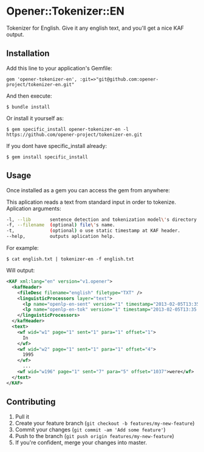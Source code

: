 # Opener::Tokenizer::EN

Tokenizer for English. Give it any english text, and you'll get a nice KAF
output.

## Installation

Add this line to your application's Gemfile:

    gem 'opener-tokenizer-en', :git=>"git@github.com:opener-project/tokenizer-en.git"

And then execute:

    $ bundle install

Or install it yourself as:

    $ gem specific_install opener-tokenizer-en -l https://github.com/opener-project/tokenizer-en.git

If you dont have specific\_install already:

    $ gem install specific_install

## Usage

Once installed as a gem you can access the gem from anywhere:

This aplication reads a text from standard input in order to tokenize.
Aplication arguments:

```bash
-l, --lib       sentence detection and tokenization model\'s directory path.
-f, --filename  (optional) file\'s name.
-t,             (optional) o use static timestamp at KAF header.
--help,         outputs aplication help.
```

For example:

    $ cat english.txt | tokenizer-en -f english.txt

Will output:

```xml
<KAF xml:lang="en" version="v1.opener">
  <kafHeader>
    <fileDesc filename="english" filetype="TXT" />
    <linguisticProcessors layer="text">
      <lp name="openlp-en-sent" version="1" timestamp="2013-02-05T13:35:22Z"/>
      <lp name="openlp-en-tok" version="1" timestamp="2013-02-05T13:35:22Z"/>
    </linguisticProcessors>
  </kafHeader>
  <text>
    <wf wid="w1" page="1" sent="1" para="1" offset="1">
      In
    </wf>
    <wf wid="w2" page="1" sent="1" para="1" offset="4">
      1995
    </wf>
      ...
    <wf wid="w196" page="1" sent="7" para="5" offset="1037">were</wf>
  </text>
</KAF>

```

## Contributing

1. Pull it
2. Create your feature branch (`git checkout -b features/my-new-feature`)
3. Commit your changes (`git commit -am 'Add some feature'`)
4. Push to the branch (`git push origin features/my-new-feature`)
5. If you're confident, merge your changes into master.
